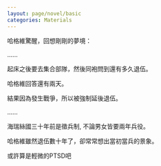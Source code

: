 ```yaml
---
layout: page/novel/basic
categories: Materials
---
```



哈格維驚醒，回想剛剛的夢境：  

......  

起床之後要去集合部隊，然後同袍問到還有多久退伍。  

哈格維回答還有兩天。  

結果因為發生戰爭，所以被強制延後退伍。  

......  

海瑞絲國三十年前是徵兵制, 不論男女皆要兩年兵役。  

哈格維雖然退伍數十年了，卻常常想出當初當兵的景象。  

或許算是輕微的PTSD吧  
